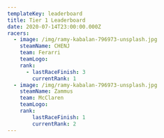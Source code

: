 ```yaml
---
templateKey: leaderboard
title: Tier 1 Leaderboard
date: 2020-07-14T23:00:00.000Z
racers:
  - image: /img/ramy-kabalan-796973-unsplash.jpg
    steamName: CHENJ
    team: Ferarri
    teamLogo:
    rank:
      - lastRaceFinish: 3
        currentRank: 1
  - image: /img/ramy-kabalan-796973-unsplash.jpg
    steamName: Zammus
    team: McClaren
    teamLogo:
    rank:
        lastRaceFinish: 1
        currentRank: 2
---
```


